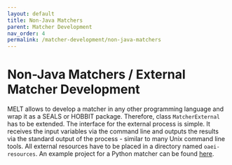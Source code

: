 ```yaml
---
layout: default
title: Non-Java Matchers
parent: Matcher Development
nav_order: 4
permalink: /matcher-development/non-java-matchers
---
```


# Non-Java Matchers / External Matcher Development
MELT allows to develop a matcher in any other programming language and wrap it as a SEALS or HOBBIT package. 
Therefore, class `MatcherExternal` has to be extended. The interface for the external process is simple. It receives the input variables via the command 
line and outputs the results via the standard output of the process - similar to many Unix command line tools. All external resources have to be placed in a directory named `oaei-resources`. An example project for a 
Python matcher can be found [here](/examples/externalPythonMatcher).
